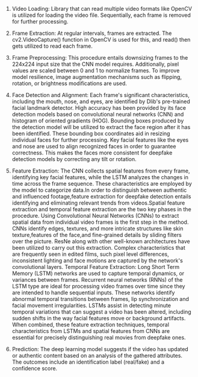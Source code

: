 1. Video Loading: Library that can read multiple video formats like OpenCV is utilized for loading the video file. Sequentially, each frame is removed for further processing.

2. Frame Extraction: At regular intervals, frames are extracted. The cv2.VideoCapture() function in OpenCV is used for this, and read() then gets utilized to read each frame.

3. Frame Preprocessing: This procedure entails downsizing frames to the 224x224 input size that the CNN model requires. Additionally, pixel values are scaled between 0 and 1 to normalize frames. To improve model resilience, image augmentation mechanisms such as flipping, rotation, or brightness modifications are used.

4. Face Detection and Alignment: Each frame's significant characteristics, including the mouth, nose, and eyes, are identified by Dlib's pre-trained facial landmark detector. High accuracy has been provided by its face detection models based on convolutional neural networks (CNN) and histogram of oriented gradients (HOG). Bounding boxes produced by the detection model will be utilized to extract the face region after it has been identified. These bounding box coordinates aid in resizing individual faces for further processing. Key facial features like the eyes and nose are used to align recognized faces in order to guarantee correctness. This makes the faces more consistent for deepfake detection models by correcting any tilt or rotation.

5. Feature Extraction: The CNN collects spatial features from every frame, identifying key facial features, while the LSTM analyzes the changes in time across the frame sequence. These characteristics are employed by the model to categorize data.In order to distinguish between authentic and influenced footage,feature extraction for deepfake detection entails identifying and eliminating relevant trends from videos.Spatial feature extraction and temporal feature extraction are the two key phases in the procedure.
Using Convolutional Neural Networks (CNNs) to extract spatial data from individual video frames is the first step in the method. CNNs identify edges, textures, and more intricate structures like skin texture,features of the face,and fine-grained details by sliding filters over the picture. ResNe along with other well-known architectures have been utilized to carry out this extraction. Complex characteristics that are frequently seen  in edited films, such pixel level differences, inconsistent lighting and face motions are captured by the network's convolutional layers. 
Temporal Feature Extraction: Long Short Term Memory (LSTM) networks are used to capture temporal dynamics, or variances between frames. Recurrent neural networks (RNNs) of the LSTM type are ideal for processing video frames over time since they are intended to handle sequential inputs. These networks identify abnormal temporal transitions between frames, lip synchronization and facial movement irregularities. LSTMs assist in detecting minute temporal variations that can suggest a video has been altered, including sudden shifts in the way facial features move or background artifacts. When combined, these feature extraction techniques, temporal characteristics from LSTMs and spatial features from CNNs are essential for precisely distinguishing real movies from deepfake ones.

6. Prediction: The deep learning model suggests if the video has updated or authentic content based on an analysis of the gathered attributes. The outcomes include an identification label (real/fake) and a confidence score.
